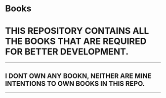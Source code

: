 # Books
<h1>THIS REPOSITORY CONTAINS ALL THE BOOKS THAT ARE REQUIRED FOR BETTER DEVELOPMENT.</h1>
<hr>
<h2>I DONT OWN ANY BOOKN, NEITHER ARE MINE INTENTIONS TO OWN BOOKS IN THIS REPO.</h2>
<hr>
